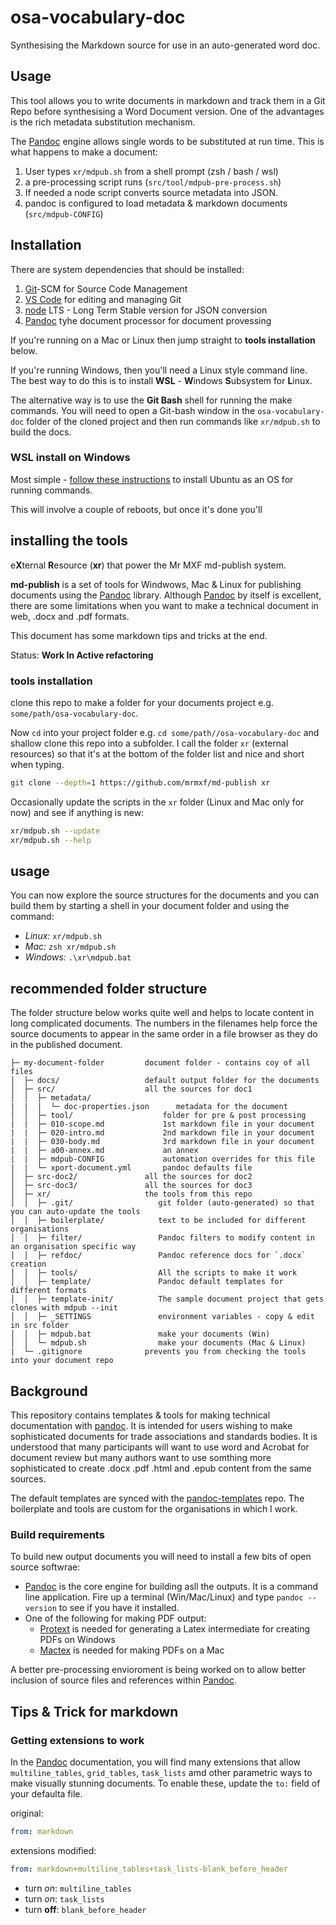 # osa-vocabulary-doc

Synthesising the Markdown source for use in an auto-generated word doc.

## Usage

This tool allows you to write documents in markdown and track them
in a Git Repo before synthesising a Word Document version. One
of the advantages is the rich metadata substitution mechanism.

The [Pandoc] engine allows single words to be substituted at
run time. This is what happens to make a document:

1. User types `xr/mdpub.sh` from a shell prompt (zsh / bash / wsl)
2. a pre-processing script runs (`src/tool/mdpub-pre-process.sh`)
3. If needed a node script converts source metadata into JSON.
4. pandoc is configured to load metadata & markdown documents (`src/mdpub-CONFIG`)


## Installation

There are system dependencies that should be installed:

1. [Git](https://git-scm.com/download)-SCM for Source Code Management
2. [VS Code](https://code.visualstudio.com/download) for editing and managing Git
3. [node](https://nodejs.org/en/) LTS - Long Term Stable version for JSON conversion
4. [Pandoc](https://pandoc.org/) tyhe document processor for document provessing

If you're running on a Mac or Linux then jump straight to **tools installation** below.

If you're running Windows, then you'll need a Linux style command line. The best way
to do this is to install **WSL** - **W**indows **S**ubsystem for **L**inux.

The alternative way is to use the **Git Bash** shell for running the make commands.
You will need to open a Git-bash window in the `osa-vocabulary-doc` folder of the
cloned project and then run commands like `xr/mdpub.sh` to build the docs.

### WSL install on Windows

Most simple - [follow these instructions](https://www.howtogeek.com/249966/how-to-install-and-use-the-linux-bash-shell-on-windows-10/) to install Ubuntu
as an OS for running commands.

This will involve a couple of reboots, but once it's done you'll

## installing the tools

e**X**ternal **R**esource (**xr**) that power the Mr MXF md-publish system.

**md-publish** is a set of tools for Windwows, Mac & Linux for publishing documents
using the [Pandoc] library. Although [Pandoc] by itself is excellent, there are some
limitations when you want to make a technical document in web, .docx and .pdf formats.

This document has some markdown tips and tricks at the end.

Status: **Work In Active refactoring**

### tools installation

clone this repo to make a folder for your documents project e.g. `some/path/osa-vocabulary-doc`.

Now `cd` into your project folder e.g. `cd some/path//osa-vocabulary-doc`
and shallow clone this repo into a subfolder.
I call the folder `xr` (external resources) so that it's at the bottom
of the folder list and nice and short when typing.

```sh
git clone --depth=1 https://github.com/mrmxf/md-publish xr
```

Occasionally update the scripts in the `xr` folder (Linux and Mac only for now) and see if anything is new:

```sh
xr/mdpub.sh --update
xr/mdpub.sh --help
```

## usage

You can now explore the source structures for the documents and you can build them by
starting a shell in your document folder and using the command:

* _Linux:_ `xr/mdpub.sh`
* _Mac:_ `zsh xr/mdpub.sh`
* _Windows:_ `.\xr\mdpub.bat`

## recommended folder structure

The folder structure below works quite well and helps to locate content in long complicated documents.
The numbers in the filenames help force the source documents to appear in the same order in a file
browser as they do in the published document.

```text
├─ my-document-folder         document folder - contains coy of all files
│  ├─ docs/                   default output folder for the documents
│  ├─ src/                    all the sources for doc1
│  │  ├─ metadata/
|  |  |  └─ doc-properties.json      metadata for the document
│  │  ├─ tool/                    folder for pre & post processing
|  |  ├─ 010-scope.md             1st markdown file in your document
|  |  ├─ 020-intro.md             2nd markdown file in your document
|  |  ├─ 030-body.md              3rd markdown file in your document
|  |  ├─ a00-annex.md             an annex
|  |  ├─ mdpub-CONFIG             automation overrides for this file
|  |  └─ xport-document.yml       pandoc defaults file
│  ├─ src-doc2/               all the sources for doc2
│  ├─ src-doc3/               all the sources for doc3
│  ├─ xr/                     the tools from this repo
│  │  ├─ .git/                   git folder (auto-generated) so that you can auto-update the tools
│  │  ├─ boilerplate/            text to be included for different organisations
│  │  ├─ filter/                 Pandoc filters to modify content in an organisation specific way
│  │  ├─ refdoc/                 Pandoc reference docs for `.docx` creation
│  │  ├─ tools/                  All the scripts to make it work
│  │  ├─ template/               Pandoc default templates for different formats
│  │  ├─ template-init/          The sample document project that gets clones with mdpub --init
│  │  ├─ _SETTINGS               environment variables - copy & edit in src folder
│  │  ├─ mdpub.bat               make your documents (Win)
│  │  └─ mdpub.sh                make your documents (Mac & Linux)
|  └─ .gitignore              prevents you from checking the tools into your document repo
```

## Background

This repository contains templates & tools for making technical documentation
with [pandoc]. It is intended for users wishing to make sophisticated
documents for trade associations and standards bodies. It is understood
that many participants will want to use word and Acrobat for document
review but many authors want to use somthing more sophisticated to
create .docx .pdf .html and .epub content from the same sources.

The default templates are synced with the [pandoc-templates] repo. The
boilerplate and tools are custom for the organisations in which I work.

### Build requirements

To build new output documents you will need to install a few bits of open source softwrae:

* [Pandoc] is the core engine for building asll the outputs. It is a command line application. Fire up a terminal (Win/Mac/Linux) and type `pandoc --version` to see if you have it installed.
* One of the following for making PDF output:
  * [Protext] is needed for generating a Latex intermediate for creating PDFs on Windows
  * [Mactex] is needed for making PDFs on a Mac

A better pre-processing envioroment is being worked on to allow better
inclusion of source files and references within [Pandoc].

## Tips & Trick for markdown

### Getting extensions to work

In the [Pandoc] documentation, you will find many extensions that allow
`multiline_tables`, `grid_tables`, `task_lists` amd other parametric ways
to make visually stunning documents. To enable these, update the `to:`
field of your defaulta file.

original:

```yaml
from: markdown
```

extensions modified:

```yaml
from: markdown+multiline_tables+task_lists-blank_before_header
```

* turn _on_: `multiline_tables`
* turn _on_: `task_lists`
* turn **off**: `blank_before_header`

[Mr MXF]:https://mrmxf.com
[Pandoc]:https://pandoc.org
[pandoc-templates]:https://github.com/jgm/pandoc-templates
[protext]:https://www.tug.org/protext/
[mactex]:https://tug.org/mactex/